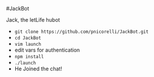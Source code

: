 #JackBot

Jack, the letLife hubot

- `git clone https://github.com/pnicorelli/JackBot.git`
- `cd JackBot`
- `vim launch`
- edit vars for authentication
- `npm install`
- `./launch`
- He Joined the chat!

